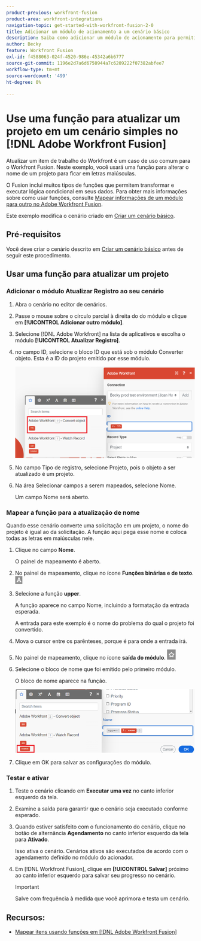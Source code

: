 ```yaml
---
product-previous: workfront-fusion
product-area: workfront-integrations
navigation-topic: get-started-with-workfront-fusion-2-0
title: Adicionar um módulo de acionamento a um cenário básico
description: Saiba como adicionar um módulo de acionamento para permitir que o cenário procure novas solicitações periodicamente e as converta em projetos.
author: Becky
feature: Workfront Fusion
exl-id: f4588063-024f-4520-986e-45342a6b6777
source-git-commit: 1196e2d7a6d6750944a7c6209222f07382abfee7
workflow-type: tm+mt
source-wordcount: '499'
ht-degree: 0%

---
```


# Use uma função para atualizar um projeto em um cenário simples no [!DNL Adobe Workfront Fusion]

Atualizar um item de trabalho do Workfront é um caso de uso comum para o Workfront Fusion. Neste exemplo, você usará uma função para alterar o nome de um projeto para ficar em letras maiúsculas.

O Fusion inclui muitos tipos de funções que permitem transformar e executar lógica condicional em seus dados. Para obter mais informações sobre como usar funções, consulte [Mapear informações de um módulo para outro no Adobe Workfront Fusion](/help/quicksilver/workfront-fusion/mapping/map-information-between-modules.md).

Este exemplo modifica o cenário criado em [Criar um cenário básico](/help/quicksilver/workfront-fusion/get-started/build-practice-scenarios/create-simple-scenario.md).

## Pré-requisitos

Você deve criar o cenário descrito em [Criar um cenário básico](/help/quicksilver/workfront-fusion/get-started/build-practice-scenarios/create-simple-scenario.md) antes de seguir este procedimento.

## Usar uma função para atualizar um projeto

### Adicionar o módulo Atualizar Registro ao seu cenário

1. Abra o cenário no editor de cenários.
1. Passe o mouse sobre o círculo parcial à direita do do módulo e clique em **[!UICONTROL Adicionar outro módulo]**.
1. Selecione [!DNL Adobe Workfront] na lista de aplicativos e escolha o módulo **[!UICONTROL Atualizar Registro]**.
1. no campo ID, selecione o bloco ID que está sob o módulo Converter objeto. Esta é a ID do projeto emitido por esse módulo.

   ![ID do objeto Convert](assets/id-convert-object.png)

1. No campo Tipo de registro, selecione Projeto, pois o objeto a ser atualizado é um projeto.
1. Na área Selecionar campos a serem mapeados, selecione Nome.

   Um campo Nome será aberto.

### Mapear a função para a atualização de nome

Quando esse cenário converte uma solicitação em um projeto, o nome do projeto é igual ao da solicitação. A função aqui pega esse nome e coloca todas as letras em maiúsculas nele.

1. Clique no campo **Nome**.

   O painel de mapeamento é aberto.
1. No painel de mapeamento, clique no ícone **Funções binárias e de texto**. ![Ícone de funções de texto](/help/quicksilver/workfront-fusion/functions/assets/toolbar-icon-text&binary-functions.png)
1. Selecione a função **upper**.

   A função aparece no campo Nome, incluindo a formatação da entrada esperada.

   A entrada para este exemplo é o nome do problema do qual o projeto foi convertido.

1. Mova o cursor entre os parênteses, porque é para onde a entrada irá.
1. No painel de mapeamento, clique no ícone **saída do módulo**. ![Ícone de saída do módulo](/help/quicksilver/workfront-fusion/functions/assets/toolbar-icon-functions-you-map-from-other-modules.png)
1. Selecione o bloco de nome que foi emitido pelo primeiro módulo.

   O bloco de nome aparece na função.

   ![Bloco de nome na função](assets/map-name.png)

1. Clique em OK para salvar as configurações do módulo.

### Testar e ativar

1. Teste o cenário clicando em **Executar uma vez** no canto inferior esquerdo da tela.
1. Examine a saída para garantir que o cenário seja executado conforme esperado.
1. Quando estiver satisfeito com o funcionamento do cenário, clique no botão de alternância **Agendamento** no canto inferior esquerdo da tela para **Ativado**.

   Isso ativa o cenário. Cenários ativos são executados de acordo com o agendamento definido no módulo do acionador.
1. Em [!DNL Workfront Fusion], clique em **[!UICONTROL Salvar]** próximo ao canto inferior esquerdo para salvar seu progresso no cenário.

   >[!IMPORTANT]
   >
   >Salve com frequência à medida que você aprimora e testa um cenário.

## Recursos:

* [Mapear itens usando funções em  [!DNL Adobe Workfront Fusion]](/help/quicksilver/workfront-fusion/mapping/map-information-between-modules.md)
